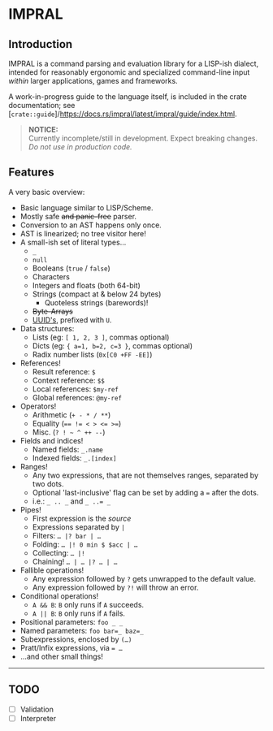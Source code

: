 # IMPRAL

## Introduction
IMPRAL is a command parsing and evaluation library for a LISP-ish dialect, intended for reasonably ergonomic and specialized command-line input *within* larger applications, games and frameworks.

A work-in-progress guide to the language itself, is included in the crate documentation; see [`crate::guide`]/<https://docs.rs/impral/latest/impral/guide/index.html>.

> **NOTICE:**  
> Currently incomplete/still in development. Expect breaking changes.  
> *Do not use in production code.*

## Features

A very basic overview:

- Basic language similar to LISP/Scheme.
- Mostly safe ~~and panic-free~~ parser.
- Conversion to an AST happens only once.
- AST is linearized; no tree visitor here!
- A small-ish set of literal types...
  - `_`
  - `null`
  - Booleans (`true` / `false`)
  - Characters
  - Integers and floats (both 64-bit)
  - Strings (compact at & below 24 bytes)
    - Quoteless strings (barewords)!
  - ~~Byte-Arrays~~
  - [UUID's](https://lib.rs/crates/uuid), prefixed with `U`.
- Data structures:
  - Lists (eg: `[ 1, 2, 3 ]`, commas optional)
  - Dicts (eg: `{ a=1, b=2, c=3 }`, commas optional)
  - Radix number lists (`0x[C0 +FF -EE]`)
- References!
  - Result reference: `$`
  - Context reference: `$$`
  - Local references: `$my-ref`
  - Global references: `@my-ref`
- Operators!
  - Arithmetic (`+ - * / **`)
  - Equality (`== != < > <= >=`)
  - Misc. (`? ! ~ ^ ++ --`)
- Fields and indices!
  - Named fields: `_.name`
  - Indexed fields: `_.[index]`
- Ranges!
  - Any two expressions, that are not themselves ranges, separated by two dots.
  - Optional 'last-inclusive' flag can be set by adding a `=` after the dots.
  - i.e.: `_ .. _` and `_ ..= _`
- Pipes!
  - First expression is the *source*
  - Expressions separated by `|`
  - Filters: `… |? bar | …`
  - Folding: `… |! 0 min $ $acc | …`
  - Collecting: `… |!`
  - Chaining! `… | … |? … | …`
- Fallible operations!
  - Any expression followed by `?` gets unwrapped to the default value.
  - Any expression followed by `?!` will throw an error.
- Conditional operations!
  - `A && B`: `B` only runs if `A` succeeds.
  - `A || B`: `B` only runs if `A` fails.
- Positional parameters: `foo _ _`
- Named parameters: `foo bar=_ baz=_`
- Subexpressions, enclosed by `(…)`
- Pratt/Infix expressions, via `= …`
- ...and other small things!

---

## TODO

- [ ] Validation
- [ ] Interpreter
